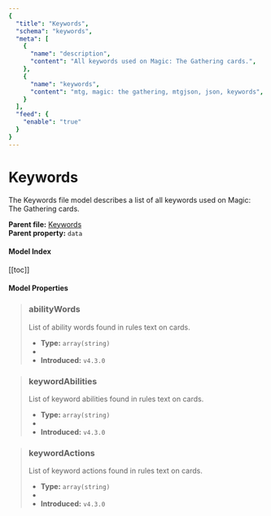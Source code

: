 ```yaml
---
{
  "title": "Keywords",
  "schema": "keywords",
  "meta": [
    {
      "name": "description",
      "content": "All keywords used on Magic: The Gathering cards.",
    },
    {
      "name": "keywords",
      "content": "mtg, magic: the gathering, mtgjson, json, keywords",
    }
  ],
  "feed": {
    "enable": "true"
  }
}
---
```


# Keywords

The Keywords file model describes a list of all keywords used on Magic: The Gathering cards.

**Parent file:** [Keywords](/downloads/all-files/#keywords)   
**Parent property:** `data`

#### Model Index

<PropertyToggler/>

[[toc]]

#### Model Properties

> ### abilityWords
> List of ability words found in rules text on cards.
>
> - **Type:** `array(string)`
> - <ExampleField type='abilityWords'/>
> - **Introduced:** `v4.3.0`

> ### keywordAbilities
> List of keyword abilities found in rules text on cards.
>
> - **Type:** `array(string)`
> - <ExampleField type='keywordAbilities'/>
> - **Introduced:** `v4.3.0`

> ### keywordActions
> List of keyword actions found in rules text on cards.
>
> - **Type:** `array(string)`
> - <ExampleField type='keywordActions'/>
> - **Introduced:** `v4.3.0`

